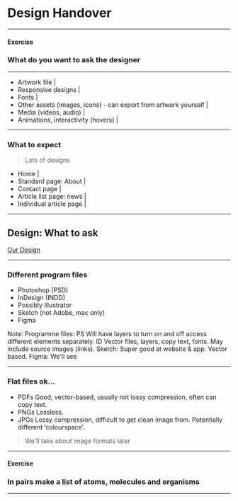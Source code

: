 # Design Handover

---

#### Exercise

### What do you want to ask the designer

---

- Artwork file |
- Responsive designs |
- Fonts |
- Other assets (images, icons) - can export from artwork yourself |
- Media (videos, audio) |
- Animations, interactivity (hovers) |

---

### What to expect

> Lots of designs

- Home |
- Standard page: About |
- Contact page |
- Article list page: news |
- Individual article page |

---

## Design: What to ask

[Our Design](https://www.figma.com/file/LU4puKqzi3fPmWyTvvuLqk/Photography-Site?node-id=0%3A1)


---

### Different program files

- Photoshop (PSD)
- InDesign (INDD)
- Possibly Illustrator
- Sketch (not Adobe, mac only)
- Figma


Note:
Programme files: PS Will have layers to turn on and off access different elements separately. ID Vector files, layers, copy text, fonts. May include source images (links). Sketch: Super good at website & app. Vector based. Figma: We'll see

---

### Flat files ok...

- PDFs
	Good, vector-based, usually not lossy compression, often can copy text.
- PNGs
	Lossless.
- JPGs
	Lossy compression, difficult to get clean image from. Potentially different ‘colourspace’.

> We'll take about image formats later

---

#### Exercise

### In pairs make a list of atoms, molecules and organisms

---
